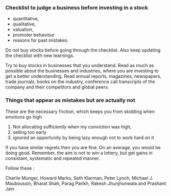
### Checklist to judge a business before investing in a stock 

- quantitative, 
- qualitative, 
- valuation, 
- promoter behaviour
- reasons for past mistakes. 

Do not buy stocks before going through the checklist. Also keep updating the checklist with new learnings.


Try to buy stocks in businesses that you understand. Read as much as possible about the businesses and industries, where you are investing to get a better understanding. Read annual reports, magazines, newspapers, trade journals, books on the industry, conference call transcripts of the company and their competitors and global peers.

### Things that appear as mistakes but are actually not

These are the necessary friction, which keeps you from skidding when emotions go high

1) Not allocating sufficiently when my conviction was high, 
2) selling too early
3) ignored an opportunity by being lazy enough not to work hard on it

If you have similar regrets then you are fine. On an average, you would be doing good. Remember, the aim is not to win a lottery, but get gains in consistant, systematic and repeated manner.

Follow these :

Charlie Munger, Howard Marks, Seth Klarman, Peter Lynch, Michael J. Mauboussin, Bharat Shah, Parag Parikh, Rakesh Jhunjhunwala and Prashant Jain
